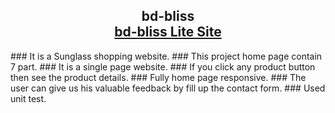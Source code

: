 <h2 align="center">
  bd-bliss<br/>
  <a href="https://bd-bliss.web.app" target="_blank">bd-bliss Lite Site</a>
</h2>
### It is a Sunglass shopping website.
### This project home page contain 7 part.
### It is a single page website.
### If you click any product button then see the product details.
### Fully home page responsive.
### The user can give us his valuable feedback by fill up the contact form.
### Used unit test.

